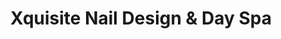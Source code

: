 ---
title: "Xquisite Nail Design & Day Spa"
url: /mount-joy/xquisite-nail-design-and-day-spa/
shop: hairdresser
---